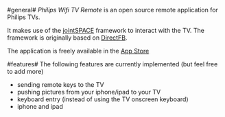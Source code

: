 #general#
*Philips Wifi TV Remote* is an open source remote application for Philips TVs.

It makes use of the [jointSPACE](http://jointspace.sourceforge.net "jointspace.sourceforge.net") framework to interact with the TV.
The framework is originally based on [DirectFB](http://directfb.org/ "directFB.org").

The application is freely available in the [App Store](http://itunes.apple.com/us/app/philips-wifi-tv-remote/id389423034?mt=8 "philips-wifi-tv-remote")

#features#
The following features are currently implemented (but feel free to add more)

* sending remote keys to the TV
* pushing pictures from your iphone/ipad to your TV
* keyboard entry (instead of using the TV onscreen keyboard)
* iphone and ipad
